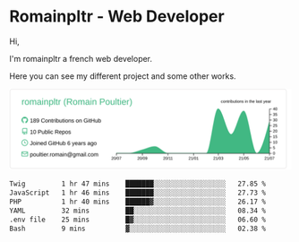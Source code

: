 # Romainpltr - Web Developer

Hi,

I'm romainpltr a french web developer.

Here you can see my different project and some other works.



[![](https://raw.githubusercontent.com/romainpltr/romainpltr/master/profile-summary-card-output/vue/0-profile-details.svg)](https://github.com/vn7n24fzkq/github-profile-summary-cards)

<!--START_SECTION:waka-->

```text
Twig         1 hr 47 mins    ███████░░░░░░░░░░░░░░░░░░   27.85 %
JavaScript   1 hr 46 mins    ███████░░░░░░░░░░░░░░░░░░   27.73 %
PHP          1 hr 40 mins    ██████▓░░░░░░░░░░░░░░░░░░   26.17 %
YAML         32 mins         ██░░░░░░░░░░░░░░░░░░░░░░░   08.34 %
.env file    25 mins         █▓░░░░░░░░░░░░░░░░░░░░░░░   06.60 %
Bash         9 mins          ▓░░░░░░░░░░░░░░░░░░░░░░░░   02.38 %
```

<!--END_SECTION:waka-->
